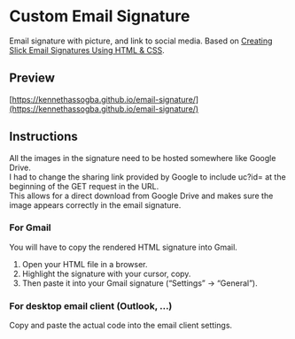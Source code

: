 # Custom Email Signature
Email signature with picture, and link to social media.
Based on [Creating Slick Email Signatures Using HTML & CSS](https://medium.com/@robertcooper_rc/creating-slick-email-signatures-using-html-css-9e932758a41e).

## Preview
[https://kennethassogba.github.io/email-signature/](https://kennethassogba.github.io/email-signature/)

## Instructions
All the images in the signature need to be hosted somewhere like Google Drive.\
I had to change the sharing link provided by Google to include uc?id= at the beginning of the GET request in the URL.\
This allows for a direct download from Google Drive and makes sure the image appears correctly in the email signature.

### For Gmail
You will have to copy the rendered HTML signature into Gmail. 
1.  Open your HTML file in a browser.
2.  Highlight the signature with your cursor, copy.
3.  Then paste it into your Gmail signature (“Settings” -> “General”).

### For desktop email client (Outlook, ...)
Copy and paste the actual code into the email client settings.
